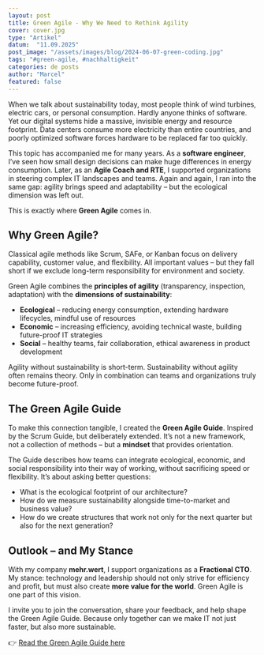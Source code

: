 ```yaml
---
layout: post
title: Green Agile - Why We Need to Rethink Agility
cover: cover.jpg
type: "Artikel"
datum:  "11.09.2025"
post_image: "/assets/images/blog/2024-06-07-green-coding.jpg"
tags: "#green-agile, #nachhaltigkeit"
categories: de posts
author: "Marcel"
featured: false
---
```


When we talk about sustainability today, most people think of wind turbines, electric cars, or personal consumption. Hardly anyone thinks of software. Yet our digital systems hide a massive, invisible energy and resource footprint. Data centers consume more electricity than entire countries, and poorly optimized software forces hardware to be replaced far too quickly.  

This topic has accompanied me for many years. As a **software engineer**, I’ve seen how small design decisions can make huge differences in energy consumption. Later, as an **Agile Coach and RTE**, I supported organizations in steering complex IT landscapes and teams. Again and again, I ran into the same gap: agility brings speed and adaptability – but the ecological dimension was left out.  

This is exactly where **Green Agile** comes in.  

## Why Green Agile?  

Classical agile methods like Scrum, SAFe, or Kanban focus on delivery capability, customer value, and flexibility. All important values – but they fall short if we exclude long-term responsibility for environment and society.  

Green Agile combines the **principles of agility** (transparency, inspection, adaptation) with the **dimensions of sustainability**:  
- **Ecological** – reducing energy consumption, extending hardware lifecycles, mindful use of resources  
- **Economic** – increasing efficiency, avoiding technical waste, building future-proof IT strategies  
- **Social** – healthy teams, fair collaboration, ethical awareness in product development  

Agility without sustainability is short-term. Sustainability without agility often remains theory. Only in combination can teams and organizations truly become future-proof.  

## The Green Agile Guide  

To make this connection tangible, I created the **Green Agile Guide**. Inspired by the Scrum Guide, but deliberately extended. It’s not a new framework, not a collection of methods – but a **mindset** that provides orientation.  

The Guide describes how teams can integrate ecological, economic, and social responsibility into their way of working, without sacrificing speed or flexibility. It’s about asking better questions:  
- What is the ecological footprint of our architecture?  
- How do we measure sustainability alongside time-to-market and business value?  
- How do we create structures that work not only for the next quarter but also for the next generation?  

## Outlook – and My Stance  

With my company **mehr.wert**, I support organizations as a **Fractional CTO**. My stance: technology and leadership should not only strive for efficiency and profit, but must also create **more value for the world**. Green Agile is one part of this vision.  

I invite you to join the conversation, share your feedback, and help shape the Green Agile Guide. Because only together can we make IT not just faster, but also more sustainable.  

👉 [Read the Green Agile Guide here](https://greenagile.org)  